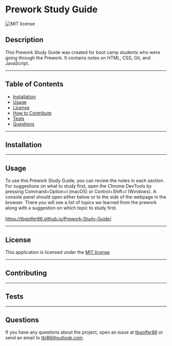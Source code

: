 # Prework Study Guide
  ![MIT license](https://img.shields.io/badge/license-MIT-blue.svg)
  ## Description
  This Prework Study Guide was created for boot camp students who were going through the Prework. It contains notes on HTML, CSS, Git, and JavaScript.

---

  ## Table of Contents  

  - [Installation](#installation)
  - [Usage](#usage)
  - [License](#license)
  - [How to Contribute](#contribute)
  - [Tests](#tests)
  - [Questions](#questions)

---

  ## Installation
  

---

  ## Usage
  To use this Prework Study Guide, you can review the notes in each section. For suggestions on what to study first, open the Chrome DevTools by pressing Command+Option+I (macOS) or Control+Shift+I (Windows). A console panel should open either below or to the side of the webpage in the browser. There you will see a list of topics we learned from the prework along with a suggestion on which topic to study first.<br><br>
  https://tbgolfer86.github.io/Prework-Study-Guide/

---

  ## License
  This application is licensed under the [MIT license](https://opensource.org/licenses/MIT)
  
---

  ## Contributing
  

---

  ## Tests 
  

---

  ## Questions
  If you have any questions about the project, open an issue at [tbgolfer86](https://www.github.com/tbgolfer86) or send an email to tbj86@outlook.com.

